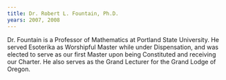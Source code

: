 ```yaml
---
title: Dr. Robert L. Fountain, Ph.D.
years: 2007, 2008
---
```


Dr. Fountain is a Professor of Mathematics at Portland State University. He served Esoterika as Worshipful Master while under Dispensation, and was elected to serve as our first Master upon being Constituted and receiving our Charter. He also serves as the Grand Lecturer for the Grand Lodge of Oregon.

